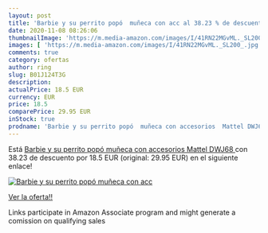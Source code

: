```yaml
---
layout: post
title: 'Barbie y su perrito popó  muñeca con acc al 38.23 % de descuento'
date: 2020-11-08 08:26:06
thumbnailImage: 'https://m.media-amazon.com/images/I/41RN22MGvML._SL200_.jpg'
images: [ 'https://m.media-amazon.com/images/I/41RN22MGvML._SL200_.jpg' ]
comments: true
category: ofertas
author: ring
slug: B01J124T3G
description:
actualPrice: 18.5 EUR
currency: EUR
price: 18.5
comparePrice: 29.95 EUR
inStock: true
prodname: 'Barbie y su perrito popó  muñeca con accesorios  Mattel DWJ68 '
---
```


Está [Barbie y su perrito popó  muñeca con accesorios  Mattel DWJ68 ](https://www.amazon.es/dp/B01J124T3G/?tag=tolees-21) con 38.23 de descuento por 18.5 EUR (original: 29.95 EUR) en el siguiente enlace!

[![Barbie y su perrito popó  muñeca con acc](https://m.media-amazon.com/images/I/41RN22MGvML._SL200_.jpg)](https://www.amazon.es/dp/B01J124T3G/?tag=tolees-21)

[Ver la oferta!!](https://www.amazon.es/dp/B01J124T3G/?tag=tolees-21)

Links participate in Amazon Associate program and might generate a comission on qualifying sales


